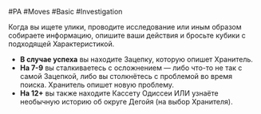 #PA  #Moves #Basic #Investigation 

Когда вы ищете улики, проводите исследование или иным образом собираете информацию, опишите ваши действия и бросьте кубики с подходящей Характеристикой. 
 - **В случае успеха** вы находите Зацепку, которую опишет Хранитель. 
 - **На 7-9** вы сталкиваетесь с осложнением — либо что-то не так с самой Зацепкой, либо вы столкнётесь с проблемой во время поиска. Хранитель опишет новую проблему. 
 - **На 12+** вы также находите Кассету Одиссеи ИЛИ узнаёте необычную историю об округе Дегойя (на выбор Хранителя).